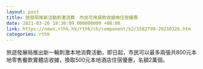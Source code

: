 ```yaml
---
layout: post
title: 旅發局推新活動刺激消費　市民可用餐飲收據換住宿優惠
date: 2021-03-26 18:30:09.000000000 +08:00
link: https://news.rthk.hk/rthk/ch/component/k2/1582799-20210326.htm
categories: rthk
---
```


旅遊發展局推出新一輪刺激本地消費活動，即日起，市民可以最多兩張共800元本地零售餐飲實體店收據，換取500元本地酒店住宿優惠，名額2萬個。
